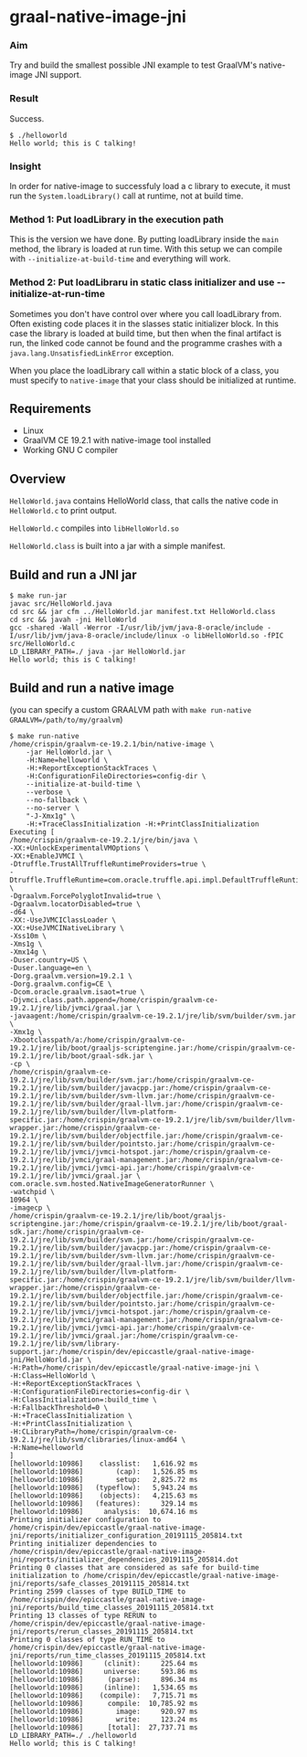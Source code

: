 # graal-native-image-jni

### Aim

Try and build the smallest possible JNI example to test GraalVM's native-image JNI support.

### Result

Success.

```
$ ./helloworld
Hello world; this is C talking!
```

### Insight

In order for native-image to successfuly load a c library to execute, it must run the `System.loadLibrary()` call at runtime, not at build time.

### Method 1: Put loadLibrary in the execution path

This is the version we have done. By putting loadLibrary inside the `main` method, the library is loaded at run time. With this setup we can compile with `--initialize-at-build-time` and everything will work.

### Method 2: Put loadLibraru in static class initializer and use --initialize-at-run-time

Sometimes you don't have control over where you call loadLibrary from. Often existing code places it in the slasses static initializer block. In this case the library is loaded at build time, but then when the final artifact is run, the linked code cannot be found and the programme crashes with a `java.lang.UnsatisfiedLinkError` exception.

When you place the loadLibrary call within a static block of a class, you must specify to `native-image` that your class should be initialized at runtime.

## Requirements

 * Linux
 * GraalVM CE 19.2.1 with native-image tool installed
 * Working GNU C compiler

## Overview

`HelloWorld.java` contains HelloWorld class, that calls the native code in `HelloWorld.c` to print output.

`HelloWorld.c` compiles into `libHelloWorld.so`

`HelloWorld.class` is built into a jar with a simple manifest.

## Build and run a JNI jar

```
$ make run-jar
javac src/HelloWorld.java
cd src && jar cfm ../HelloWorld.jar manifest.txt HelloWorld.class
cd src && javah -jni HelloWorld
gcc -shared -Wall -Werror -I/usr/lib/jvm/java-8-oracle/include -I/usr/lib/jvm/java-8-oracle/include/linux -o libHelloWorld.so -fPIC src/HelloWorld.c
LD_LIBRARY_PATH=./ java -jar HelloWorld.jar
Hello world; this is C talking!
```

## Build and run a native image

(you can specify a custom GRAALVM path with `make run-native GRAALVM=/path/to/my/graalvm`)

```
$ make run-native
/home/crispin/graalvm-ce-19.2.1/bin/native-image \
    -jar HelloWorld.jar \
    -H:Name=helloworld \
    -H:+ReportExceptionStackTraces \
    -H:ConfigurationFileDirectories=config-dir \
    --initialize-at-build-time \
    --verbose \
    --no-fallback \
    --no-server \
    "-J-Xmx1g" \
    -H:+TraceClassInitialization -H:+PrintClassInitialization
Executing [
/home/crispin/graalvm-ce-19.2.1/jre/bin/java \
-XX:+UnlockExperimentalVMOptions \
-XX:+EnableJVMCI \
-Dtruffle.TrustAllTruffleRuntimeProviders=true \
-Dtruffle.TruffleRuntime=com.oracle.truffle.api.impl.DefaultTruffleRuntime \
-Dgraalvm.ForcePolyglotInvalid=true \
-Dgraalvm.locatorDisabled=true \
-d64 \
-XX:-UseJVMCIClassLoader \
-XX:+UseJVMCINativeLibrary \
-Xss10m \
-Xms1g \
-Xmx14g \
-Duser.country=US \
-Duser.language=en \
-Dorg.graalvm.version=19.2.1 \
-Dorg.graalvm.config=CE \
-Dcom.oracle.graalvm.isaot=true \
-Djvmci.class.path.append=/home/crispin/graalvm-ce-19.2.1/jre/lib/jvmci/graal.jar \
-javaagent:/home/crispin/graalvm-ce-19.2.1/jre/lib/svm/builder/svm.jar \
-Xmx1g \
-Xbootclasspath/a:/home/crispin/graalvm-ce-19.2.1/jre/lib/boot/graaljs-scriptengine.jar:/home/crispin/graalvm-ce-19.2.1/jre/lib/boot/graal-sdk.jar \
-cp \
/home/crispin/graalvm-ce-19.2.1/jre/lib/svm/builder/svm.jar:/home/crispin/graalvm-ce-19.2.1/jre/lib/svm/builder/javacpp.jar:/home/crispin/graalvm-ce-19.2.1/jre/lib/svm/builder/svm-llvm.jar:/home/crispin/graalvm-ce-19.2.1/jre/lib/svm/builder/graal-llvm.jar:/home/crispin/graalvm-ce-19.2.1/jre/lib/svm/builder/llvm-platform-specific.jar:/home/crispin/graalvm-ce-19.2.1/jre/lib/svm/builder/llvm-wrapper.jar:/home/crispin/graalvm-ce-19.2.1/jre/lib/svm/builder/objectfile.jar:/home/crispin/graalvm-ce-19.2.1/jre/lib/svm/builder/pointsto.jar:/home/crispin/graalvm-ce-19.2.1/jre/lib/jvmci/jvmci-hotspot.jar:/home/crispin/graalvm-ce-19.2.1/jre/lib/jvmci/graal-management.jar:/home/crispin/graalvm-ce-19.2.1/jre/lib/jvmci/jvmci-api.jar:/home/crispin/graalvm-ce-19.2.1/jre/lib/jvmci/graal.jar \
com.oracle.svm.hosted.NativeImageGeneratorRunner \
-watchpid \
10964 \
-imagecp \
/home/crispin/graalvm-ce-19.2.1/jre/lib/boot/graaljs-scriptengine.jar:/home/crispin/graalvm-ce-19.2.1/jre/lib/boot/graal-sdk.jar:/home/crispin/graalvm-ce-19.2.1/jre/lib/svm/builder/svm.jar:/home/crispin/graalvm-ce-19.2.1/jre/lib/svm/builder/javacpp.jar:/home/crispin/graalvm-ce-19.2.1/jre/lib/svm/builder/svm-llvm.jar:/home/crispin/graalvm-ce-19.2.1/jre/lib/svm/builder/graal-llvm.jar:/home/crispin/graalvm-ce-19.2.1/jre/lib/svm/builder/llvm-platform-specific.jar:/home/crispin/graalvm-ce-19.2.1/jre/lib/svm/builder/llvm-wrapper.jar:/home/crispin/graalvm-ce-19.2.1/jre/lib/svm/builder/objectfile.jar:/home/crispin/graalvm-ce-19.2.1/jre/lib/svm/builder/pointsto.jar:/home/crispin/graalvm-ce-19.2.1/jre/lib/jvmci/jvmci-hotspot.jar:/home/crispin/graalvm-ce-19.2.1/jre/lib/jvmci/graal-management.jar:/home/crispin/graalvm-ce-19.2.1/jre/lib/jvmci/jvmci-api.jar:/home/crispin/graalvm-ce-19.2.1/jre/lib/jvmci/graal.jar:/home/crispin/graalvm-ce-19.2.1/jre/lib/svm/library-support.jar:/home/crispin/dev/epiccastle/graal-native-image-jni/HelloWorld.jar \
-H:Path=/home/crispin/dev/epiccastle/graal-native-image-jni \
-H:Class=HelloWorld \
-H:+ReportExceptionStackTraces \
-H:ConfigurationFileDirectories=config-dir \
-H:ClassInitialization=:build_time \
-H:FallbackThreshold=0 \
-H:+TraceClassInitialization \
-H:+PrintClassInitialization \
-H:CLibraryPath=/home/crispin/graalvm-ce-19.2.1/jre/lib/svm/clibraries/linux-amd64 \
-H:Name=helloworld
]
[helloworld:10986]    classlist:   1,616.92 ms
[helloworld:10986]        (cap):   1,526.85 ms
[helloworld:10986]        setup:   2,825.72 ms
[helloworld:10986]   (typeflow):   5,943.24 ms
[helloworld:10986]    (objects):   4,215.63 ms
[helloworld:10986]   (features):     329.14 ms
[helloworld:10986]     analysis:  10,674.16 ms
Printing initializer configuration to /home/crispin/dev/epiccastle/graal-native-image-jni/reports/initializer_configuration_20191115_205814.txt
Printing initializer dependencies to /home/crispin/dev/epiccastle/graal-native-image-jni/reports/initializer_dependencies_20191115_205814.dot
Printing 0 classes that are considered as safe for build-time initialization to /home/crispin/dev/epiccastle/graal-native-image-jni/reports/safe_classes_20191115_205814.txt
Printing 2599 classes of type BUILD_TIME to /home/crispin/dev/epiccastle/graal-native-image-jni/reports/build_time_classes_20191115_205814.txt
Printing 13 classes of type RERUN to /home/crispin/dev/epiccastle/graal-native-image-jni/reports/rerun_classes_20191115_205814.txt
Printing 0 classes of type RUN_TIME to /home/crispin/dev/epiccastle/graal-native-image-jni/reports/run_time_classes_20191115_205814.txt
[helloworld:10986]     (clinit):     225.64 ms
[helloworld:10986]     universe:     593.86 ms
[helloworld:10986]      (parse):     896.34 ms
[helloworld:10986]     (inline):   1,534.65 ms
[helloworld:10986]    (compile):   7,715.71 ms
[helloworld:10986]      compile:  10,785.92 ms
[helloworld:10986]        image:     920.97 ms
[helloworld:10986]        write:     123.24 ms
[helloworld:10986]      [total]:  27,737.71 ms
LD_LIBRARY_PATH=./ ./helloworld
Hello world; this is C talking!
```
